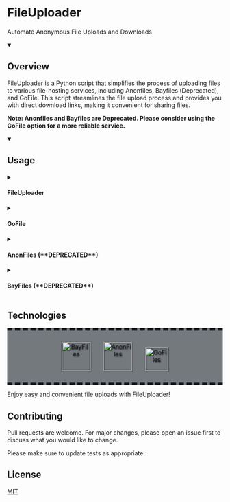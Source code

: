 # FileUploader

Automate Anonymous File Uploads and Downloads

<details open>
<summary><h2>Overview</h2></summary>

FileUploader is a Python script that simplifies the process of uploading files to various file-hosting services, including Anonfiles, Bayfiles (Deprecated), and GoFile. This script streamlines the file upload process and provides you with direct download links, making it convenient for sharing files.

**Note: Anonfiles and Bayfiles are Deprecated. Please consider using the GoFile option for a more reliable service.**

</details>

<details open>
<summary><h2>Usage</h2></summary>

<details>
<summary><h4>FileUploader</h4></summary>
All in One file uploaders at one.

<details>
<summary>Windows</summary>

##### Installation

You can install executing fileuplaoder_setup.exe and follow the steps.

<details>
<summary>Usage</summary>

**Python File**

```shell
python3 fileUploader.py
```

**Exe File**

```shell
start fileUploader.exe
```

**Right Click to File**
![Adjuntar Imagen](imagen de asdasdadas en contexto de menu de archivo)

</details>

</details>

<details>
<summary>Linux</summary>

##### Installation

You can install executing fileuplaoder_setup.sh.

<details>
<summary>Permissions</summary>

**Python File**

```shell
chmod +x fileUploader.py
```

**Binary File**

```shell
chmod +x  fileUploader
```

</details>

<details>
<summary>Usage</summary>

**Python File**

```shell
python3 fileUploader.py
```

**Binary File**

```shell
./fileUploader
```

</details>

</details>
</details>

<details>
  <summary><h4>GoFile</h4></summary>

GoFile.io File Uploader and Downloader

<details>
<summary>Windows</summary>

##### Installation

You can install executing gofile_setup.exe and follow the steps.

<details>
<summary>Usage</summary>
<p>Run the program from the command line with the following options:</p>

  <h3>Options:</h3>
  <ul>
    <li><code>-v</code>, <code>--verbose</code>: Enable verbose mode to display detailed information during execution.</li>
    <li><code>-d, --download-url &lt;url&gt;</code>: Download a file by providing the URL.</li>
    <li><code>-s, --download &lt;server&gt; &lt;fileId&gt; &lt;fileName&gt;</code>: Download a file by specifying the server, fileId, and fileName.</li>
    <li><code>-u, --upload &lt;filepath&gt;</code>: Upload a file from a local path.</li>
    <li><code>--json</code>: Return data in JSON format.</li>
    <li><code>--xml</code>: Return data in XML format.</li>
    <li><code>--plaintext</code>: Return data in plain text format.</li>
    <li><code>-o, --output &lt;output-file&gt;</code>: Save the processed data to a file with the specified name.</li>
  </ul>
<h3>Examples:</h3>
  
  Upload a file:
  <code>python gofile.py -u file.txt</code>

Download a file by URL:
<code>python gofile.py -d https://gofile.io/d/abc123</code>

Download a file by server, fileId, and fileName:
<code>python gofile.py -s server123 fileId456 file.txt</code>

  <h2>Output Format</h2>
  <p>The program can return data in JSON, XML, or plain text format. If no format is specified, it defaults to plain text format.</p>

**Right Click to File**
![Adjuntar Imagen](imagen de asdasdadas en contexto de menu de archivo)

</details>

</details>

<details>
<summary>Linux</summary>

##### Installation

You can install executing gofile_setup.sh.

<details>
<summary>Permissions</summary>

**Python File**

```shell
chmod +x goFile.py
```

**Binary File**

```shell
chmod +x  goFile
```

</details>

<details>
<summary>Usage</summary>

<summary>Usage</summary>
<p>Run the program from the command line with the following options:</p>

  <h3>Options:</h3>
  <ul>
    <li><code>-v</code>, <code>--verbose</code>: Enable verbose mode to display detailed information during execution.</li>
    <li><code>-d, --download-url &lt;url&gt;</code>: Download a file by providing the URL.</li>
    <li><code>-s, --download &lt;server&gt; &lt;fileId&gt; &lt;fileName&gt;</code>: Download a file by specifying the server, fileId, and fileName.</li>
    <li><code>-u, --upload &lt;filepath&gt;</code>: Upload a file from a local path.</li>
    <li><code>--json</code>: Return data in JSON format.</li>
    <li><code>--xml</code>: Return data in XML format.</li>
    <li><code>--plaintext</code>: Return data in plain text format.</li>
    <li><code>-o, --output &lt;output-file&gt;</code>: Save the processed data to a file with the specified name.</li>
  </ul>
<h3>Examples:</h3>

Upload a file:
<code>python gofile.py -u file.txt</code>

Download a file by URL:
<code>python gofile.py -d https://store5.gofile.io/download/fcd000f4-73d1-4966-8c56-20496efd150a/text.txt</code>

Download a file by server, fileId, and fileName:
<code>python gofile.py -s store5 fcd000f4-73d1-4966-8c56-20496efd150a file.txt</code>

  <h2>Output Format</h2>
  <p>The program can return data in JSON, XML, or plain text format. If no format is specified, it defaults to plain text format.</p>

</details>

</details>
</details>

<details>
  <summary><h4>AnonFiles (**DEPRECATED**)</h4></summary>

Description of AnonFiles

<details>
<summary>Windows</summary>

##### Installation

You can install executing anonfiles_setup.exe and follow the steps.

<details>
<summary>Usage</summary>

**Python File**

```shell
python3 anonFiles.py
```

**Exe File**

```shell
start anonFiles.exe
```

**Right Click to File**
![Adjuntar Imagen](imagen de asdasdadas in the context of the file menu)

</details>

</details>

<details>
<summary>Linux</summary>

##### Installation

You can install executing anonfiles_setup.sh.

<details>
<summary>Permissions</summary>

**Python File**

```shell
chmod +x anonFiles.py
```

**Binary File**

```shell
chmod +x  anonFiles
```

</details>

<details>
<summary>Usage</summary>

**Python File**

```shell
python3 anonFiles.py
```

**Binary File**

```shell
./anonFiles
```

</details>

</details>
</details>

<details>
  <summary><h4>BayFiles (**DEPRECATED**)</h4></summary>

Description of BayFiles

<details>
<summary>Windows</summary>

##### Installation

You can install executing bayfiles_setup.exe and follow the steps.

<details>
<summary>Usage</summary>

**Python File**

```shell
python3 bayfiles.py
```

**Exe File**

```shell
start bayfiles.exe
```

**Right Click to File**
![Adjuntar Imagen](imagen de asdasdadas in the context of the file menu)

</details>

</details>

<details>
<summary>Linux</summary>

##### Installation

You can install executing bayfiles_setup.sh.

<details>
<summary>Permissions</summary>

**Python File**

```shell
chmod +x bayfiles.py
```

**Binary File**

```shell
chmod +x  bayfiles
```

</details>

<details>
<summary>Usage</summary>

**Python File**

```shell
python3 bayfiles.py
```

**Binary File**

```shell
./bayfiles
```

</details>
</details>
</details>
</details>

## Technologies

<div style="background-color:#74797e;margin:0;padding:0;vertical-align:middle;text-align:center;padding:10pt;border-top:5pt dashed #0d1117;border-bottom:5pt dashed #0d1117;">
  <img src="https://upload.wikimedia.org/wikipedia/commons/9/91/Bayfiles_logo.png" alt="BayFiles" style="padding:10pt;height:50pt;filter:drop-shadow(0.4pt 1pt 1pt black);" height="50pt" title="BayFiles">
  <img src="https://static.wikia.nocookie.net/logopedia/images/5/5a/Logogoloo.png" alt="AnonFiles" style="padding:10pt;height:50pt;filter:drop-shadow(1pt 1pt 1pt black);" height="50pt" title="AnonFiles">
  <img src="https://gofile.io/dist/img/logo-big.png" alt="GoFiles" style="padding:10pt;height:40pt;filter:drop-shadow(1pt 1pt 1pt black);" height="50pt" title="goFile">
</div>

Enjoy easy and convenient file uploads with FileUploader!

## Contributing

Pull requests are welcome. For major changes, please open an issue first to discuss what you would like to change.

Please make sure to update tests as appropriate.

## License

[MIT](https://choosealicense.com/licenses/mit/)
